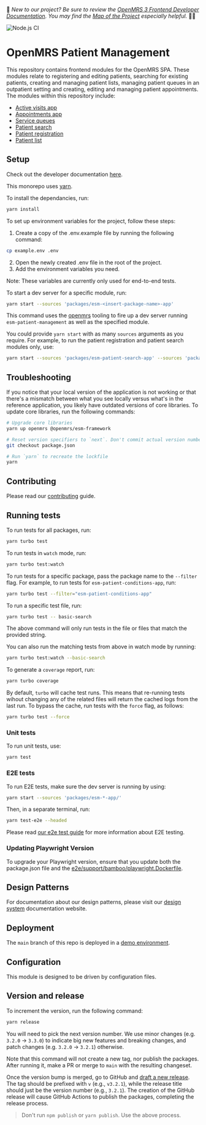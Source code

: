 :wave: *New to our project? Be sure to review the [OpenMRS 3 Frontend Developer Documentation](https://openmrs.github.io/openmrs-esm-core/#/). You may find the [Map of the Project](https://openmrs.github.io/openmrs-esm-core/#/main/map) especially helpful.* :teacher: 

![Node.js CI](https://github.com/openmrs/openmrs-esm-patient-management/actions/workflows/ci.yml/badge.svg)

# OpenMRS Patient Management

This repository contains frontend modules for the OpenMRS SPA. These modules relate to registering and editing patients, searching for existing patients, creating and managing patient lists, managing patient queues in an outpatient setting and creating, editing and managing patient appointments. The modules within this repository include:

- [Active visits app](packages/esm-active-visits-app/)
- [Appointments app](packages/esm-appointments-app/)
- [Service queues](packages/esm-service-queues-app/README.md)
- [Patient search](packages/esm-patient-search-app)
- [Patient registration](packages/esm-patient-registration-app)
- [Patient list](packages/esm-patient-list-app)

## Setup

Check out the developer documentation [here](http://o3-dev.docs.openmrs.org).

This monorepo uses [yarn](https://yarnpkg.com).

To install the dependancies, run:
```bash
yarn install
```

To set up environment variables for the project, follow these steps:

1. Create a copy of the .env.example file by running the following command:
  ```bash
  cp example.env .env
  ```
2. Open the newly created .env file in the root of the project.
3. Add the environment variables you need. 

Note: These variables are currently only used for end-to-end tests.

To start a dev server for a specific module, run:

```bash
yarn start --sources 'packages/esm-<insert-package-name>-app'
```

This command uses the [openmrs](https://www.npmjs.com/package/openmrs) tooling to fire up a dev server running `esm-patient-management` as well as the specified module.

You could provide `yarn start` with as many `sources` arguments as you require. For example, to run the patient registration and patient search modules only, use:

```bash
yarn start --sources 'packages/esm-patient-search-app' --sources 'packages/esm-patient-registration-app'
```

## Troubleshooting

If you notice that your local version of the application is not working or that there's a mismatch between what you see locally versus what's in the reference application, you likely have outdated versions of core libraries. To update core libraries, run the following commands:

```bash
# Upgrade core libraries
yarn up openmrs @openmrs/esm-framework

# Reset version specifiers to `next`. Don't commit actual version numbers.
git checkout package.json

# Run `yarn` to recreate the lockfile
yarn
```


## Contributing

Please read our [contributing](http://o3-dev.docs.openmrs.org/#/getting_started/contributing) guide.

## Running tests

To run tests for all packages, run:

```bash
yarn turbo test
```

To run tests in `watch` mode, run:

```bash
yarn turbo test:watch
```

To run tests for a specific package, pass the package name to the `--filter` flag. For example, to run tests for `esm-patient-conditions-app`, run:

```bash
yarn turbo test --filter="esm-patient-conditions-app"
```

To run a specific test file, run:

```bash
yarn turbo test -- basic-search
```

The above command will only run tests in the file or files that match the provided string.

You can also run the matching tests from above in watch mode by running:

```bash
yarn turbo test:watch --basic-search
```

To generate a `coverage` report, run:

```bash
yarn turbo coverage
```

By default, `turbo` will cache test runs. This means that re-running tests wihout changing any of the related files will return the cached logs from the last run. To bypass the cache, run tests with the `force` flag, as follows:

```bash
yarn turbo test --force
```

### Unit tests
To run unit tests, use:

```sh
yarn test
```

### E2E tests

To run E2E tests, make sure the dev server is running by using:

```sh
yarn start --sources 'packages/esm-*-app/'
```

Then, in a separate terminal, run:

```sh
yarn test-e2e --headed
```

Please read [our e2e test guide](https://o3-docs.openmrs.org/docs/frontend-modules/testing#end-to-end-testing-with-playwright) for more information about E2E testing.

### Updating Playwright Version

To upgrade your Playwright version, ensure that you update both the package.json file and the [e2e/support/bamboo/playwright.Dockerfile](e2e/support/bamboo/playwright.Dockerfile).

## Design Patterns

For documentation about our design patterns, please visit our [design system](https://zeroheight.com/23a080e38/p/880723--introduction) documentation website.

## Deployment

The `main` branch of this repo is deployed in a [demo environment](https://openmrs-spa.org/openmrs/spa).

## Configuration

This module is designed to be driven by configuration files.

## Version and release

To increment the version, run the following command:

```sh
yarn release
```

You will need to pick the next version number. We use minor changes (e.g. `3.2.0` → `3.3.0`)
to indicate big new features and breaking changes, and patch changes (e.g. `3.2.0` → `3.2.1`)
otherwise.

Note that this command will not create a new tag, nor publish the packages.
After running it, make a PR or merge to `main` with the resulting changeset.

Once the version bump is merged, go to GitHub and
[draft a new release](https://github.com/openmrs/openmrs-esm-patient-management/releases/new). 
The tag should be prefixed with `v` (e.g., `v3.2.1`), while the release title
should just be the version number (e.g., `3.2.1`). The creation of the GitHub release
will cause GitHub Actions to publish the packages, completing the release process.

> Don't run `npm publish` or `yarn publish`. Use the above process.

